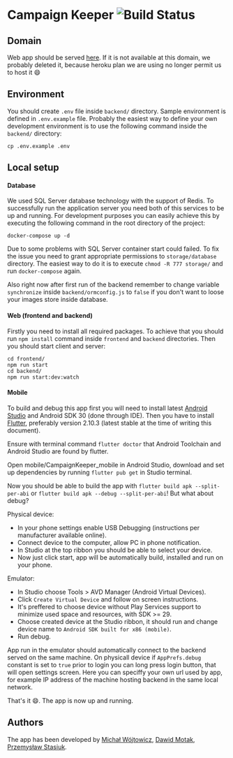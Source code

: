 # Campaign Keeper ![Build Status](https://app.travis-ci.com/Motii1/CampaignKeeper.svg?token=Cyxz2snQqipGxDYfjq5P&branch=master)

## Domain

Web app should be served [here](https://campaignkeeper.herokuapp.com/). If it is not available at this domain, we probably deleted it, because heroku plan we are using no longer permit us to host it :smile:

## Environment

You should create `.env` file inside `backend/` directory. Sample environment is defined in `.env.example` file. Probably the easiest way to define your own development environment is to use the following command inside the `backend/` directory:

```
cp .env.example .env
```

## Local setup

#### Database

We used SQL Server database technology with the support of Redis. To successfully run the application server you need both of this services to be up and running. For development purposes you can easily achieve this by executing the following command in the root directory of the project:

```
docker-compose up -d
```

Due to some problems with SQL Server container start could failed. To fix the issue you need to grant appropriate permissions to `storage/database` directory. The easiest way to do it is to execute `chmod -R 777 storage/` and run `docker-compose` again.

Also right now after first run of the backend remember to change variable `synchronize` inside `backend/ormconfig.js` to `false` if you don't want to loose your images store inside database.

#### Web (frontend and backend)

Firstly you need to install all required packages. To achieve that you should run `npm install` command inside `frontend` and `backend` directories. Then you should start client and server:

```
cd frontend/
npm run start
cd backend/
npm run start:dev:watch
```

#### Mobile

To build and debug this app first you will need to install latest [Android Studio](https://developer.android.com/studio) and Android SDK 30 (done through IDE). Then you have to install [Flutter](https://flutter.dev/docs/get-started/install), preferably version 2.10.3 (latest stable at the time of writing this document).

Ensure with terminal command `flutter doctor` that Android Toolchain and Android Studio are found by flutter.

Open mobile/CampaignKeeper_mobile in Android Studio, download and set up dependencies by running `flutter pub get` in Studio terminal.

Now you should be able to build the app with `flutter build apk --split-per-abi` or `flutter build apk --debug --split-per-abi`! But what about debug?

Physical device:
- In your phone settings enable USB Debugging (instructions per manufacturer available online).
- Connect device to the computer, allow PC in phone notification.
- In Studio at the top ribbon you should be able to select your device.
- Now just click start, app will be automatically build, installed and run on your phone.

Emulator:
- In Studio choose Tools > AVD Manager (Android Virtual Devices).
- Click `Create Virtual Device` and follow on screen instructions.
- It's preffered to choose device without Play Services support to minimize used space and resources, with SDK >= 29.
- Choose created device at the Studio ribbon, it should run and change device name to `Android SDK built for x86 (mobile)`.
- Run debug.

App run in the emulator should automatically connect to the backend served on the same machine. On physicall device if `AppPrefs.debug` constant is set to `true` prior to login you can long press login button, that will open settings screen. Here you can speciffy your own url used by app, for example IP address of the machine hosting backend in the same local network.

That's it :smile:. The app is now up and running.

## Authors

The app has been developed by [Michał Wójtowicz](https://github.com/maniman303), [Dawid Motak](https://github.com/Motii1), [Przemysław Stasiuk](https://github.com/PrzemyslawStasiuk).
